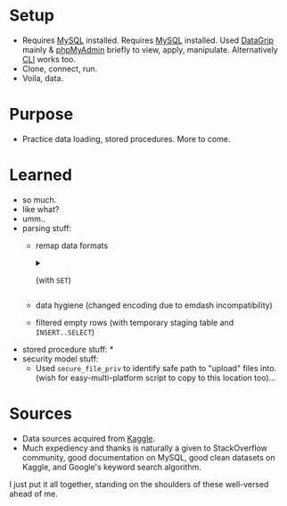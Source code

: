 Setup
====

* Requires [MySQL](https://dev.mysql.com/downloads/mysql/) installed. Requires [MySQL](https://dev.mysql.com/downloads/mysql/) installed. Used [DataGrip](https://www.jetbrains.com/datagrip/) mainly & [phpMyAdmin](https://www.phpmyadmin.net/) briefly to view, apply, manipulate. Alternatively [CLI](https://dev.mysql.com/doc/mysql-getting-started/en/) works too.
* Clone, connect, run.
* Voila, data.

Purpose
=======

* Practice data loading, stored procedures. More to come.


Learned
=======

* so much.
* like what?
* umm..
* parsing stuff:
    * remap data formats
        <details>
        <summary>

        (with `SET`)
        </summary>

        on user-defined variables `@var_name`
        </details>

    * data hygiene (changed encoding due to emdash incompatibility)
    * filtered empty rows (with temporary staging table and `INSERT..SELECT`)
* stored procedure stuff:
    *
* security model stuff:
    * Used `secure_file_priv` to identify safe path to "upload" files into. (wish for easy-multi-platform script to copy to this location too)...




Sources
=======
* Data sources acquired from [Kaggle](https://www.kaggle.com/).
* Much expediency and thanks is naturally a given to StackOverflow community, good documentation on MySQL, good clean datasets on Kaggle, and Google's keyword search algorithm.

I just put it all together, standing on the shoulders of these well-versed ahead of me.
